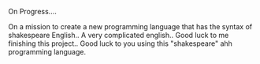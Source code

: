 On Progress....

On a mission to create a new programming language that has the syntax of shakespeare English..
A very complicated english..
Good luck to me finishing this project..
Good luck to you using this "shakespeare" ahh programming language.
